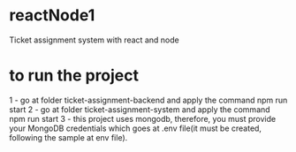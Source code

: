 # reactNode1
Ticket assignment system with react and node

# to run the project
1 - go at folder ticket-assignment-backend and apply the command npm run start
2 - go at folder ticket-assignment-system and apply the command npm run start
3 - this project uses mongodb, therefore, you must provide your MongoDB credentials which goes at .env file(it must be created, following the sample at env file).
